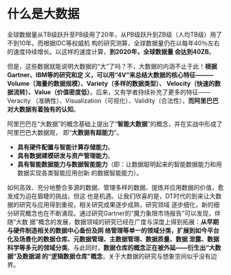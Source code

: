 什么是大数据
===================================================================================
全球数据量从TB级跃升至PB级用了20年，从PB级跃升到ZB级（人均TB级）用了不到10年。而根据IDC等权威机
构的研究测算，全球数据量仍在以每年40％左右的速度持续增长。以这样的速度计算，**到2020年，全球数据量
会达到40ZB**。

但是，这些数据就能说明大数据的“大”了吗？不，大数据的内涵不止于此！**根据Gartner、IBM等的研究和定
义，可以用“4V”来总结大数据的核心特征———Volume（海量的数据规模）、Variety（多样的数据类型）、
Velocity（快速的数据流转）、Value（价值密度低）**。后来，又有学者持续补充了更多的特征——Veracity
（准确性）、Visualization（可视化）、Validity（合法性），**而阿里巴巴对大数据有着独有的认知**。

阿里巴巴在“大数据”的概念基础上提出了“**智能大数据**”的概念，并在实战中形成了阿里巴巴大数据观，
即“**大数据有超能力**”。
+ **具有硬件配置与智能计算存储能力**。
+ **具有数据建模研发与资产管理能力**。
+ **具有智能数据能力与数据智能能力**（即：让数据聪明起来的智能数据能力和用数据实现各类智能应用创新
的数据智能能力）。

如何高效、充分地整合多源的数据、管理多样的数据、提炼并应用数据的价值，愈发成为迫在眉睫的挑战，但这
也是机遇。让我们欣喜的是，DT时代的到来让大数据的研究与应用得到重视，相关研究成果逐步成熟，研究领域
逐步细化，新的细分研究概念也在不断涌现。通过研究Gartner的“魔力象限市场报告”可以发现，伴随“大数
据”概念的发展，数据领域的研究已经在广度与深度上得到拓展：**从早期与硬件制造相关的数据中心备份及网
络管理等单一的领域分类，扩展到如今平台化及场景化的数据仓库、元数据管理、主数据管理、数据质量、数据
泄露、数据科学等多元的领域分类**。与此同时，**数据仓库的概念正在被外延——衍生出“大数据”及数据湖
的“逻辑数据仓库”概念**，关于大数据的研究与想象空间似乎没有边界。

